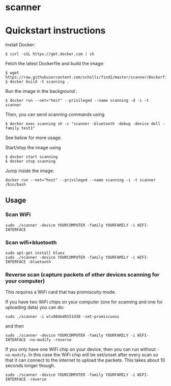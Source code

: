 # scanner

# Quickstart instructions

Install Docker:

```
$ curl -sSL https://get.docker.com | sh
```

Fetch the latest Dockerfile and build the image:

```
$ wget https://raw.githubusercontent.com/schollz/find2/master/scanner/Dockerfile
$ docker build -t scanning .
```

Run the image in the background :

```
$ docker run --net="host" --privileged --name scanning -d -i -t scanner
```

Then, you can send scanning commands using 

```
$ docker exec scanning sh -c "scanner -bluetooth -debug -device dell -family test1"
```

See below for more usage.

Start/stop the image using 

```
$ docker start scanning
$ docker stop scanning
```

Jump inside the image:

```
docker run --net="host" --privileged --name scanning -i -t scanner /bin/bash
```


## Usage

### Scan WiFi

```
sudo ./scanner -device YOURCOMPUTER -family YOURFAMILY -i WIFI-INTERFACE 
```

### Scan wifi+bluetooth

```
sudo apt-get install bluez
sudo ./scanner -device YOURCOMPUTER -family YOURFAMILY -i WIFI-INTERFACE -bluetooth
```

### Reverse scan (capture packets of other devices scanning for your computer)

This requires a WiFi card that has promiscuity mode.

If you have two WiFi chips on your computer (one for scanning and one for uploading data) you can do:

```
sudo ./scanner -i wlx98ded0151d38 -set-promiscuous
```

and then

```
sudo ./scanner -device YOURCOMPUTER -family YOURFAMILY -i WIFI-INTERFACE -no-modify -reverse
```

If you only have one WiFi chip on your device, then you can run without `-no-modify`. In this case the WiFi chip will be set/unset after every scan so that it can connect to the internet to upload the packets. This takes about 10 seconds longer though.

```
sudo ./scanner -device YOURCOMPUTER -family YOURFAMILY -i WIFI-INTERFACE -reverse
```
